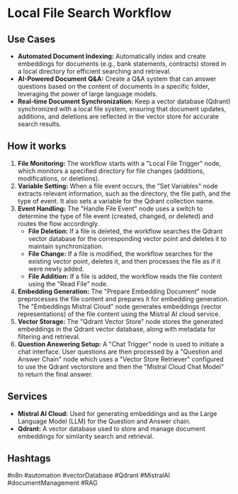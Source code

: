 # Local File Search Workflow

## Use Cases

- **Automated Document Indexing:** Automatically index and create embeddings for documents (e.g., bank statements, contracts) stored in a local directory for efficient searching and retrieval.
- **AI-Powered Document Q&A:** Create a Q&A system that can answer questions based on the content of documents in a specific folder, leveraging the power of large language models.
- **Real-time Document Synchronization:** Keep a vector database (Qdrant) synchronized with a local file system, ensuring that document updates, additions, and deletions are reflected in the vector store for accurate search results.

## How it works

1.  **File Monitoring:** The workflow starts with a "Local File Trigger" node, which monitors a specified directory for file changes (additions, modifications, or deletions).
2.  **Variable Setting:** When a file event occurs, the "Set Variables" node extracts relevant information, such as the directory, the file path, and the type of event. It also sets a variable for the Qdrant collection name.
3.  **Event Handling:** The "Handle File Event" node uses a switch to determine the type of file event (created, changed, or deleted) and routes the flow accordingly.
    *   **File Deletion:** If a file is deleted, the workflow searches the Qdrant vector database for the corresponding vector point and deletes it to maintain synchronization.
    *   **File Change:** If a file is modified, the workflow searches for the existing vector point, deletes it, and then processes the file as if it were newly added.
    *   **File Addition:** If a file is added, the workflow reads the file content using the "Read File" node.
4.  **Embedding Generation:** The "Prepare Embedding Document" node preprocesses the file content and prepares it for embedding generation. The "Embeddings Mistral Cloud" node generates embeddings (vector representations) of the file content using the Mistral AI cloud service.
5.  **Vector Storage:** The "Qdrant Vector Store" node stores the generated embeddings in the Qdrant vector database, along with metadata for filtering and retrieval.
6.  **Question Answering Setup:** A "Chat Trigger" node is used to initiate a chat interface. User questions are then processed by a "Question and Answer Chain" node which uses a "Vector Store Retriever" configured to use the Qdrant vectorstore and then the "Mistral Cloud Chat Model" to return the final answer.

## Services

*   **Mistral AI Cloud:** Used for generating embeddings and as the Large Language Model (LLM) for the Question and Answer chain.
*   **Qdrant:** A vector database used to store and manage document embeddings for similarity search and retrieval.

## Hashtags

#n8n #automation #vectorDatabase #Qdrant #MistralAI #documentManagement #RAG
